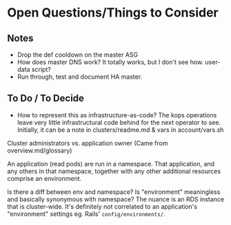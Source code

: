 # Open Questions/Things to Consider

## Notes
* Drop the def cooldown on the master ASG
* How does master DNS work? It totally works, but I don't see how. user-data script?
* Run through, test and document HA master.

## To Do / To Decide
* How to represent this as infrastructure-as-code? The kops operations leave very little infrastructural code behind for the next operator to see. Initially, it can be a note in clusters/readme.md & vars in account/vars.sh



Cluster administrators vs. application owner
(Came from overview.md/glossary)

An application (read pods) are run in a namespace. That application, and any others in that namespace, together with any other additional resources comprise an environment.

Is there a diff between env and namespace? Is "environment" meaningless and basically synonymous with namespace? The nuance is an RDS instance that is cluster-wide. It's definitely not correlated to an application's "environment" settings eg. Rails' `config/environments/`.
